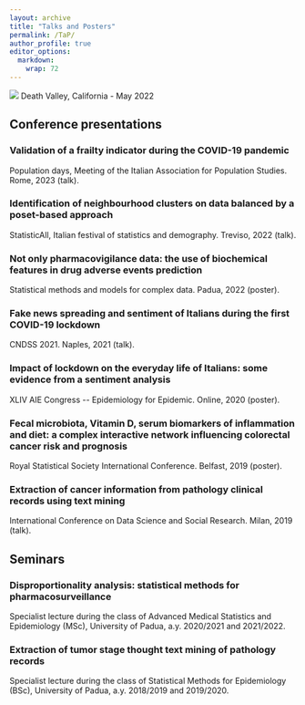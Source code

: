 ```yaml
---
layout: archive
title: "Talks and Posters"
permalink: /TaP/
author_profile: true
editor_options: 
  markdown: 
    wrap: 72
---
```


<img src="/images/deathvalley.jpeg"/> Death Valley, California - May
2022

## Conference presentations

### Validation of a frailty indicator during the COVID-19 pandemic

Population days, Meeting of the Italian Association for Population Studies. Rome,
2023 (talk).

### Identification of neighbourhood clusters on data balanced by a poset-based approach

StatisticAll, Italian festival of statistics and demography. Treviso,
2022 (talk).

### Not only pharmacovigilance data: the use of biochemical features in drug adverse events prediction

Statistical methods and models for complex data. Padua, 2022 (poster).

### Fake news spreading and sentiment of Italians during the first COVID-19 lockdown

CNDSS 2021. Naples, 2021 (talk).

### Impact of lockdown on the everyday life of Italians: some evidence from a sentiment analysis

XLIV AIE Congress -- Epidemiology for Epidemic. Online, 2020 (poster).

### Fecal microbiota, Vitamin D, serum biomarkers of inflammation and diet: a complex interactive network influencing colorectal cancer risk and prognosis

Royal Statistical Society International Conference. Belfast, 2019
(poster).

### Extraction of cancer information from pathology clinical records using text mining

International Conference on Data Science and Social Research. Milan,
2019 (talk).

## Seminars

### Disproportionality analysis: statistical methods for pharmacosurveillance

Specialist lecture during the class of Advanced Medical Statistics and
Epidemiology (MSc), University of Padua, a.y. 2020/2021 and 2021/2022.

### Extraction of tumor stage thought text mining of pathology records

Specialist lecture during the class of Statistical Methods for
Epidemiology (BSc), University of Padua, a.y. 2018/2019 and 2019/2020.
